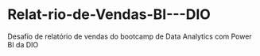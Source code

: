 # Relat-rio-de-Vendas-BI---DIO
Desafio de relatório de vendas do bootcamp de Data Analytics com Power BI da DIO

